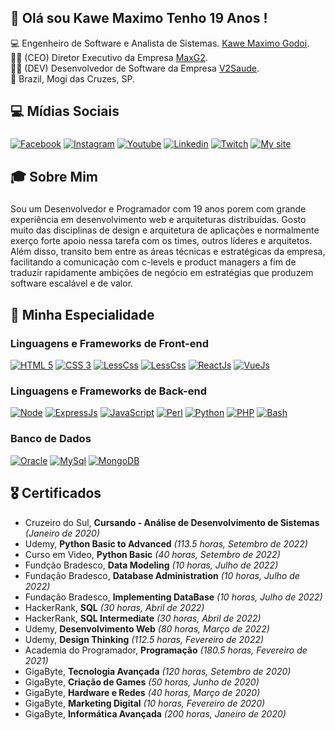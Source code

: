## 👋 Olá sou Kawe Maximo Tenho 19 Anos !

💻 Engenheiro de Software e Analista de Sistemas. [Kawe Maximo Godoi](https://www.instagram.com/kawe_maximo/).<br>
👨‍💼 (CEO) Diretor Executivo da Empresa [MaxG2](https://maxg2.com).<br>
👨‍💼 (DEV) Desenvolvedor de Software da Empresa [V2Saude](https://v2saude.com).<br>
🏡 Brazil, Mogi das Cruzes, SP.

## 💻 Mídias Sociais
###
[![Facebook](https://img.shields.io/badge/Facebook-3b5998?style=for-the-badge&logo=facebook&logoColor=white)](https://www.facebook.com/kawemaximo.maximo)
[![Instagram](https://img.shields.io/badge/Instagram-E1306C?style=for-the-badge&logo=instagram&logoColor=white)](https://www.instagram.com/kawe_maximo/)
[![Youtube](https://img.shields.io/badge/Yotube-FF0000?style=for-the-badge&logo=youtube&logoColor=white)](https://www.youtube.com/channel/UCzfGAeNgcMmrMmfdUUprbMA)
[![Linkedin](https://img.shields.io/badge/Linkedin-0e76a8?style=for-the-badge&logo=linkedin&logoColor=white)](https://www.linkedin.com/in/kawe-maximo-godoi/)
[![Twitch](https://img.shields.io/badge/Twitch-6441a5?style=for-the-badge&logo=twitch&logoColor=white)](https://www.twitch.tv/kawe_maximo)
[![My site](https://img.shields.io/badge/MaxG2-purple?style=for-the-badge&logo=html&logoColor=white)](https://maxg2.com)

## 🎓 Sobre Mim 
###
Sou um Desenvolvedor e Programador com 19 anos porem com grande experiência em desenvolvimento web e arquiteturas distribuídas.
Gosto muito das disciplinas de design e arquitetura de aplicações e normalmente exerço forte apoio nessa tarefa com os times, outros líderes e arquitetos. Além disso, transito bem entre as áreas técnicas e estratégicas da empresa, facilitando a comunicação com c-levels e product managers a fim de traduzir rapidamente ambições de negócio em estratégias que produzem software escalável e de valor.

## 🚀 Minha Especialidade

### Linguagens e Frameworks de Front-end
[![HTML 5](https://img.shields.io/badge/HTML5-E34F26?style=for-the-badge&logo=html5&logoColor=white)](https://www.w3.org/standards/webdesign/htmlcss.html)
[![CSS 3](https://img.shields.io/badge/CSS3-1572B6?style=for-the-badge&logo=css3&logoColor=white)](https://www.w3.org/standards/webdesign/htmlcss.html)
[![LessCss](https://img.shields.io/badge/Less-1d365d?style=for-the-badge&logo=less&logoColor=white)](http://lesscss.org/)
[![LessCss](https://img.shields.io/badge/Tailwind%20CSS-38B2AC?style=for-the-badge&logo=Tailwind%20CSS&logoColor=white)](https://tailwindcss.com/)
[![ReactJs](https://img.shields.io/badge/React-20232A?style=for-the-badge&logo=react&logoColor=61DAFB)](https://reactjs.org/)
[![VueJs](https://img.shields.io/badge/Vue.js-35495E?style=for-the-badge&logo=vue.js&logoColor=4FC08d)](https://vuejs.org)


### Linguagens e Frameworks de Back-end
[![Node](https://img.shields.io/badge/Node.js-43853D?style=for-the-badge&logo=node.js&logoColor=white)](https://nodejs.org)
[![ExpressJs](https://img.shields.io/badge/express-000000?style=for-the-badge&logo=express&logoColor=white)](https://expressjs.com/)
[![JavaScript](https://img.shields.io/badge/Javascript-e1af24?style=for-the-badge&logo=javascript&logoColor=white)](https://developer.mozilla.org/pt-BR/docs/Web/JavaScript)
[![Perl](https://img.shields.io/badge/Perl-39457E?style=for-the-badge&logo=perl&logoColor=white)](htpps://perl.org)
[![Python](https://img.shields.io/badge/python-blue?style=for-the-badge&logo=python&logoColor=FFFF00)](https://python.org)
[![PHP](https://img.shields.io/badge/PHP-777BB4?style=for-the-badge&logo=php&logoColor=white)](https://php.net)
[![Bash](https://img.shields.io/badge/Git-E34F26?style=for-the-badge&logo=git&logoColor=white)](https://pt.wikipedia.org/wiki/Bash)

### Banco de Dados
[![Oracle](https://img.shields.io/badge/oracle-white?style=for-the-badge&logo=oracle&logoColor=red)](htpps://oracle.com)
[![MySql](https://img.shields.io/badge/MySQL-00000F?style=for-the-badge&logo=mysql&logoColor=white)](https://www.mysql.com/)
[![MongoDB](https://img.shields.io/badge/MongoDB-4EA94B?style=for-the-badge&logo=mongodb&logoColor=white)](https://www.mongodb.com/)

## 🎖️ Certificados
* Cruzeiro do Sul, **Cursando - Análise de Desenvolvimento de Sistemas** *(Janeiro de 2020)*
* Udemy, **Python Basic to Advanced** *(113.5 horas, Setembro de 2022)*
* Curso em Video, **Python Basic** *(40 horas, Setembro de 2022)*
* Fundção Bradesco, **Data Modeling** *(10 horas, Julho de 2022)*
* Fundação Bradesco, **Database Administration** *(10 horas, Julho de 2022)*
* Fundação Bradesco, **Implementing DataBase** *(10 horas, Julho de 2022)*
* HackerRank, **SQL** *(30 horas, Abril de 2022)*
* HackerRank, **SQL Intermediate** *(30 horas, Abril de 2022)*
* Udemy, **Desenvolvimento Web** *(80 horas, Março de 2022)*
* Udemy, **Design Thinking** *(112.5 horas, Fevereiro de 2022)*
* Academia do Programador, **Programação** *(180.5 horas, Fevereiro de 2021)*
* GigaByte, **Tecnologia Avançada** *(120 horas, Setembro de 2020)*
* GigaByte, **Criação de Games** *(50 horas, Junho de 2020)*
* GigaByte, **Hardware e Redes** *(40 horas, Março de 2020)*
* GigaByte, **Marketing Digital** *(10 horas, Fevereiro de 2020)*
* GigaByte, **Informática Avançada** *(200 horas, Janeiro de 2020)*
